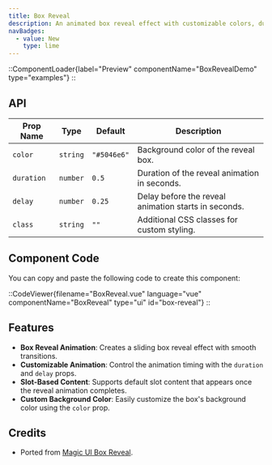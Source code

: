 ```yaml
---
title: Box Reveal
description: An animated box reveal effect with customizable colors, duration, and delay.
navBadges:
  - value: New
    type: lime
---
```


::ComponentLoader{label="Preview" componentName="BoxRevealDemo" type="examples"}
::

## API

| Prop Name  | Type     | Default  | Description                                          |
| ---------- | -------- | -------- | ---------------------------------------------------- |
| `color`    | `string` | `"#5046e6"` | Background color of the reveal box.                  |
| `duration` | `number` | `0.5`    | Duration of the reveal animation in seconds.         |
| `delay`    | `number` | `0.25`   | Delay before the reveal animation starts in seconds. |
| `class`    | `string` | `""`     | Additional CSS classes for custom styling.           |

## Component Code

You can copy and paste the following code to create this component:


::CodeViewer{filename="BoxReveal.vue" language="vue" componentName="BoxReveal" type="ui" id="box-reveal"}
::


## Features

- **Box Reveal Animation**: Creates a sliding box reveal effect with smooth transitions.
- **Customizable Animation**: Control the animation timing with the `duration` and `delay` props.
- **Slot-Based Content**: Supports default slot content that appears once the reveal animation completes.
- **Custom Background Color**: Easily customize the box's background color using the `color` prop.

## Credits

- Ported from [Magic UI Box Reveal](https://magicui.design/docs/components/box-reveal).